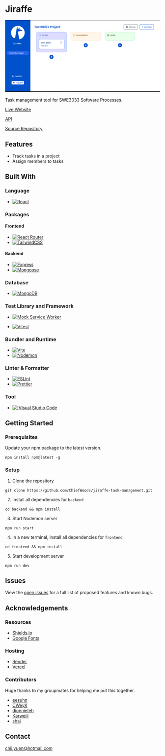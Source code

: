 # Jiraffe

![preview](preview.png)

Task management tool for SWE3033 Software Processes.

[Live Website](https://jiraffe.vercel.app)

[API](https://jiraffe-backend.onrender.com)

[Source Repository](https://github.com/ChiefWoods/jiraffe-task-management)

## Features

- Track tasks in a project
- Assign members to tasks

## Built With

### Language

- [![React](https://img.shields.io/badge/React-23272f?style=for-the-badge&logo=react)](https://react.dev/)

### Packages

#### Frontend

- [![React Router](https://img.shields.io/badge/ReactRouter-121212?style=for-the-badge&logo=reactrouter)](https://reactrouter.com/en/main)
- [![TailwindCSS](https://img.shields.io/badge/TailwindCSS-f8fafc?style=for-the-badge&logo=tailwindcss)](https://tailwindcss.com/)

#### Backend

- [![Express](https://img.shields.io/badge/Express-010409?style=for-the-badge&logo=express)](https://expressjs.com/)
- [![Mongoose](https://img.shields.io/badge/Mongoose-880000?style=for-the-badge&logo=mongoose)](https://mongoosejs.com/)

### Database

- [![MongoDB](https://img.shields.io/badge/MongoDB-001e2b?style=for-the-badge&logo=mongodb)](https://www.mongodb.com/)

### Test Library and Framework

- [![Mock Service Worker](https://img.shields.io/badge/msw-171717?style=for-the-badge&logo=mockserviceworker)](https://mswjs.io/)

- [![Vitest](https://img.shields.io/badge/Vitest-fcc72b?style=for-the-badge&logo=vitest)](https://vitest.dev/)

### Bundler and Runtime

- [![Vite](https://img.shields.io/badge/Vite-ffd028?style=for-the-badge&logo=Vite)](https://vitejs.dev/)
- [![Nodemon](https://img.shields.io/badge/Nodemon-4f4d3f?style=for-the-badge&logo=nodemon)](https://nodemon.io/)

### Linter & Formatter

- [![ESLint](https://img.shields.io/badge/eslint-4b32c3?style=for-the-badge&logo=eslint)](https://eslint.org/)
- [![Prettier](https://img.shields.io/badge/prettier-1a2b34?style=for-the-badge&logo=prettier)](https://prettier.io/)

### Tool

- [![!Visual Studio Code](https://img.shields.io/badge/Visual%20Studio%20Code-2c2c32?style=for-the-badge&logo=visual-studio-code&logoColor=007ACC)](https://code.visualstudio.com/)

## Getting Started

### Prerequisites

Update your npm package to the latest version.

```
npm install npm@latest -g
```

### Setup

1. Clone the repository

```
git clone https://github.com/ChiefWoods/jiraffe-task-management.git
```

2. Install all dependencies for `backend`

```
cd backend && npm install
```

3. Start Nodemon server

```
npm run start
```

4. In a new terminal, install all dependencies for `frontend`

```
cd frontend && npm install
```

5. Start development server

```
npm run dev
```

## Issues

View the [open issues](https://github.com/ChiefWoods/jiraffe-task-management/issues) for a full list of proposed features and known bugs.

## Acknowledgements

### Resources

- [Shields.io](https://shields.io/)
- [Google Fonts](https://fonts.google.com/)

### Hosting

- [Render](https://render.com/)
- [Vercel](https://vercel.com/home)

### Contributors

Huge thanks to my groupmates for helping me put this together.

- [eesuhn](https://github.com/eesuhn)  
- [CWeyK](https://github.com/CWeyK)  
- [dionnieteh](https://github.com/dionnieteh)  
- [Karweiii](https://github.com/Karweiii)  
- [shai](https://github.com/shai-mohan)

## Contact

[chii.yuen@hotmail.com](mailto:chii.yuen@hotmail.com)